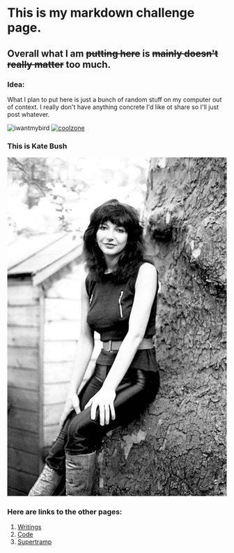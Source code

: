 # This is my markdown challenge page.
## Overall what I am ~~putting here~~ is ~~mainly doesn't really matter~~ too much.
### Idea:
  What I plan to put here is just a bunch of random stuff on my computer out of context. I really don't have anything concrete I'd like ot share so I'll just post whatever. 

<img src="https://i.kym-cdn.com/entries/icons/facebook/000/024/785/Screen_Shot_2017-11-30_at_1.12.37_PM.jpg" alt="iwantmybird" width="300"/>

<a href="CoolZone.md">
  <img src="https://wallpaperaccess.com/full/1227835.jpg" alt="coolzone" width="10"/>
</a>

### This is Kate Bush
[![Kate Bush](/katebush.jpg)](https://www.youtube.com/watch?v=Fk-4lXLM34g)
### Here are links to the other pages:
1. [Writings](/Writings.md)
2. [Code](/coded.md)
3. [Supertramp](/supertramp.md)
